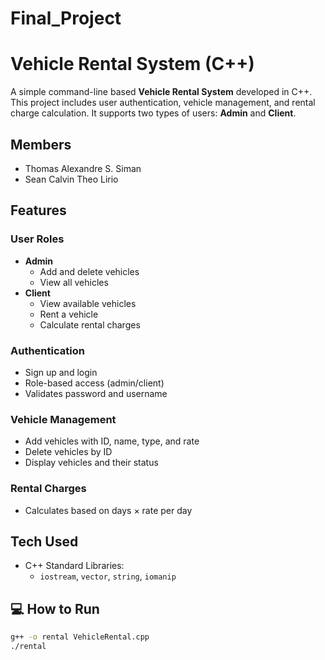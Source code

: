 # Final_Project
# Vehicle Rental System (C++)

A simple command-line based **Vehicle Rental System** developed in C++. This project includes user authentication, vehicle management, and rental charge calculation. It supports two types of users: **Admin** and **Client**.

## Members

- Thomas Alexandre S. Siman  
- Sean Calvin Theo Lirio

## Features

### User Roles
- **Admin**
  - Add and delete vehicles
  - View all vehicles
- **Client**
  - View available vehicles
  - Rent a vehicle
  - Calculate rental charges

### Authentication
- Sign up and login
- Role-based access (admin/client)
- Validates password and username

### Vehicle Management
- Add vehicles with ID, name, type, and rate
- Delete vehicles by ID
- Display vehicles and their status

### Rental Charges
- Calculates based on days × rate per day

## Tech Used

- C++ Standard Libraries:
  - `iostream`, `vector`, `string`, `iomanip`

## 💻 How to Run

```bash
g++ -o rental VehicleRental.cpp
./rental
